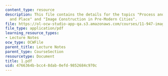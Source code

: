 ```yaml
---
content_type: resource
description: This file contains the details for the topics "Process and Form, Work
  and Place" and "Image Construction in Pre-Modern Cities".
file: https://ol-ocw-studio-app-qa.s3.amazonaws.com/courses/11-947-imaging-the-city-the-place-of-media-in-city-design-and-development-fall-1998/4766364bbcc48dab0efd9852684c970c_1.pdf
file_type: application/pdf
learning_resource_types:
- Lecture Notes
ocw_type: OCWFile
parent_title: Lecture Notes
parent_type: CourseSection
resourcetype: Document
title: 1.pdf
uid: 4766364b-bcc4-8dab-0efd-9852684c970c
---
```

